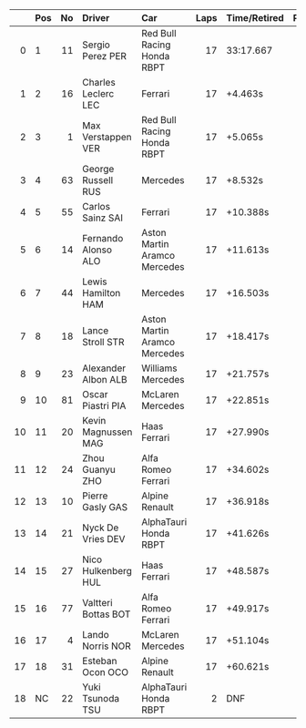 |    | Pos   |   No | Driver                | Car                          |   Laps | Time/Retired   |   PTS |
|---:|:------|-----:|:----------------------|:-----------------------------|-------:|:---------------|------:|
|  0 | 1     |   11 | Sergio  Perez  PER    | Red Bull Racing Honda RBPT   |     17 | 33:17.667      |     8 |
|  1 | 2     |   16 | Charles  Leclerc  LEC | Ferrari                      |     17 | +4.463s        |     7 |
|  2 | 3     |    1 | Max  Verstappen  VER  | Red Bull Racing Honda RBPT   |     17 | +5.065s        |     6 |
|  3 | 4     |   63 | George  Russell  RUS  | Mercedes                     |     17 | +8.532s        |     5 |
|  4 | 5     |   55 | Carlos  Sainz  SAI    | Ferrari                      |     17 | +10.388s       |     4 |
|  5 | 6     |   14 | Fernando  Alonso  ALO | Aston Martin Aramco Mercedes |     17 | +11.613s       |     3 |
|  6 | 7     |   44 | Lewis  Hamilton  HAM  | Mercedes                     |     17 | +16.503s       |     2 |
|  7 | 8     |   18 | Lance  Stroll  STR    | Aston Martin Aramco Mercedes |     17 | +18.417s       |     1 |
|  8 | 9     |   23 | Alexander  Albon  ALB | Williams Mercedes            |     17 | +21.757s       |     0 |
|  9 | 10    |   81 | Oscar  Piastri  PIA   | McLaren Mercedes             |     17 | +22.851s       |     0 |
| 10 | 11    |   20 | Kevin  Magnussen  MAG | Haas Ferrari                 |     17 | +27.990s       |     0 |
| 11 | 12    |   24 | Zhou  Guanyu  ZHO     | Alfa Romeo Ferrari           |     17 | +34.602s       |     0 |
| 12 | 13    |   10 | Pierre  Gasly  GAS    | Alpine Renault               |     17 | +36.918s       |     0 |
| 13 | 14    |   21 | Nyck  De Vries  DEV   | AlphaTauri Honda RBPT        |     17 | +41.626s       |     0 |
| 14 | 15    |   27 | Nico  Hulkenberg  HUL | Haas Ferrari                 |     17 | +48.587s       |     0 |
| 15 | 16    |   77 | Valtteri  Bottas  BOT | Alfa Romeo Ferrari           |     17 | +49.917s       |     0 |
| 16 | 17    |    4 | Lando  Norris  NOR    | McLaren Mercedes             |     17 | +51.104s       |     0 |
| 17 | 18    |   31 | Esteban  Ocon  OCO    | Alpine Renault               |     17 | +60.621s       |     0 |
| 18 | NC    |   22 | Yuki  Tsunoda  TSU    | AlphaTauri Honda RBPT        |      2 | DNF            |     0 |